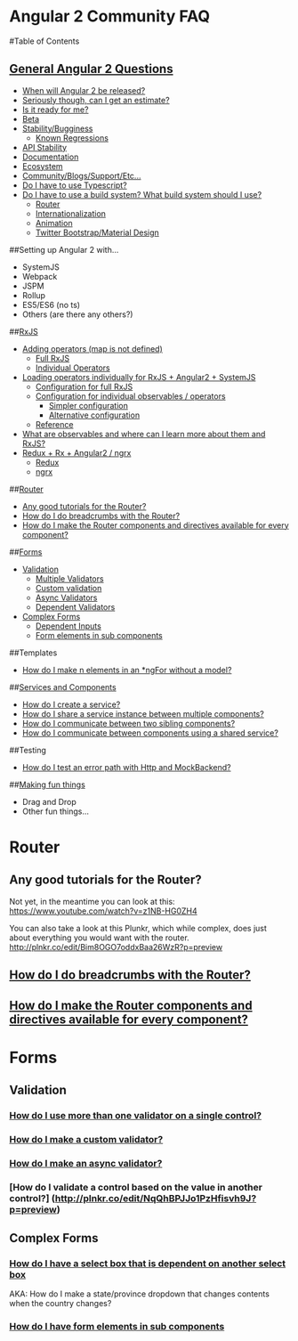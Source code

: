 # Angular 2 Community FAQ

#Table of Contents

## [General Angular 2 Questions](angular2readiness.md)
- [When will Angular 2 be released?](angular2readiness.md#when-will-angular-2-be-released)
- [Seriously though, can I get an estimate?](angular2readiness.md#seriously-though-can-i-get-an-estimate)
- [Is it ready for me?](angular2readiness.md#is-it-ready-for-me)
- [Beta](angular2readiness.md#beta)
- [Stability/Bugginess](angular2readiness.md#stabilitybugginess)
    - [Known Regressions](angular2readiness.md#known-regressions)
- [API Stability](angular2readiness.md#api-stability)
- [Documentation](angular2readiness.md#documentation)
- [Ecosystem](angular2readiness.md#ecosystem)
- [Community/Blogs/Support/Etc...](angular2readiness.md#communityblogssupportetc)
- [Do I have to use Typescript?](angular2readiness.md#do-i-have-to-use-typescript)
- [Do I have to use a build system? What build system should I use?](angular2readiness.md#do-i-have-to-use-a-build-system-what-build-system-should-i-use)
    - [Router](angular2readiness.md#router)
    - [Internationalization](angular2readiness.md#internationalization)
    - [Animation](angular2readiness.md#animation)
    - [Twitter Bootstrap/Material Design](angular2readiness.md#twitter-bootstrapmaterial-design)
    
##Setting up Angular 2 with...
   - SystemJS
   - Webpack
   - JSPM
   - Rollup
   - ES5/ES6 (no ts)
   - Others (are there any others?)
 
##[RxJS](rxjs.md)
- [Adding operators (map is not defined)](rxjs.md#adding-operatorsobservables-map-is-not-defined)
    - [Full RxJS](rxjs.md#full-rxjs)
    - [Individual Operators](rxjs.md#individual-operators)
- [Loading operators individually for RxJS + Angular2 + SystemJS](rxjs.md#loading-operators-individually-for-rxjs--angular2--systemjs)
    - [Configuration for full RxJS](rxjs.md#configuration-for-full-rxjs)
    - [Configuration for individual observables / operators](rxjs.md#configuration-for-individual-observables--operators)
        - [Simpler configuration](rxjs.md#simpler-configuration)
        - [Alternative configuration](rxjs.md#alternative-configuration)
    - [Reference](rxjs.md#reference)
- [What are observables and where can I learn more about them and RxJS?](rxjs.md#what-are-observables-and-where-can-i-learn-more-about-them-and-rxjs)
- [Redux + Rx + Angular2 / ngrx](rxjs.md#redux--rx--angular2--ngrx)
    - [Redux](rxjs.md#redux)
    - [ngrx](rxjs.md#ngrx)
   
##[Router](#router-1)
- [Any good tutorials for the Router?](#any-good-tutorials-for-the-router)
- [How do I do breadcrumbs with the Router?](#how-do-i-do-breadcrumbs-with-the-router)
- [How do I make the Router components and directives available for every component?](#how-do-i-make-the-router-components-and-directives-available-for-every-component)
   
##[Forms](#forms-1)  
- [Validation](#validation)
    - [Multiple Validators](#how-do-i-use-more-than-one-validator-on-a-single-control)
    - [Custom validation](#how-do-i-make-a-custom-validator)
    - [Async Validators](#how-do-i-make-an-async-validator)
    - [Dependent Validators](#how-do-i-validate-a-control-based-on-the-value-in-another-control)
- [Complex Forms](#complex-forms)
    - [Dependent Inputs](#how-do-i-have-a-select-box-that-is-dependent-on-another-select-box)
    - [Form elements in sub components](#how-do-i-have-form-elements-in-sub-components)

##Templates
- [How do I make n elements in an *ngFor without a model?](https://plnkr.co/edit/FTPFoylc8s8pEiVRMoB9?p=preview)

##[Services and Components](services.md)
- [How do I create a service?](services.md#how-do-i-create-a-service)
- [How do I share a service instance between multiple components?](services.md#how-do-i-share-a-service-instance-between-multiple-components)
- [How do I communicate between two sibling components?](services.md#how-do-i-communicate-between-two-sibling-components)
- [How do I communicate between components using a shared service?](services.md#how-do-i-communicate-between-components-using-a-shared-service)
   
##Testing
- [How do I test an error path with Http and MockBackend?](testing-http-services.md)

##[Making fun things](cool_stuff.md) 
- Drag and Drop
- Other fun things...


# Router

## Any good tutorials for the Router?
Not yet, in the meantime you can look at this: https://www.youtube.com/watch?v=z1NB-HG0ZH4

You can also take a look at this Plunkr, which while complex, does just about everything you would want with the router. http://plnkr.co/edit/Bim8OGO7oddxBaa26WzR?p=preview

## [How do I do breadcrumbs with the Router?](http://plnkr.co/edit/4cw2fPv3vX36v5Lu9Dnq?p=preview)

## [How do I make the Router components and directives available for every component?](http://plnkr.co/edit/FmMBasgv1rC1Qs6sJTMA?p=preview)

# Forms

## Validation

### [How do I use more than one validator on a single control?](https://plnkr.co/edit/5yO4HviXD7xIgMQQ8WKs?p=preview)

### [How do I make a custom validator?](https://plnkr.co/edit/5yO4HviXD7xIgMQQ8WKs?p=preview)

### [How do I make an async validator?](http://plnkr.co/edit/vlzDapiOgVWLNqltEbGb?p=preview)

### [How do I validate a control based on the value in another control?] (http://plnkr.co/edit/NqQhBPJJo1PzHfisvh9J?p=preview)

## Complex Forms

### [How do I have a select box that is dependent on another select box](http://plnkr.co/edit/VTCKxH82XVy6XswaiKbg?p=preview)

AKA: How do I make a state/province dropdown that changes contents when the country changes?

### [How do I have form elements in sub components](https://plnkr.co/edit/awfs0HGLkJOd6qdY8rhF?p=preview)
